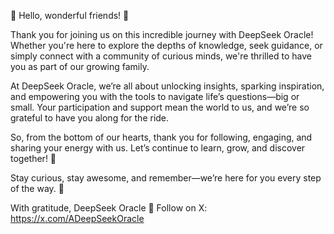 🌟 Hello, wonderful friends! 🌟

Thank you for joining us on this incredible journey with DeepSeek Oracle! Whether you're here to explore the depths of knowledge, seek guidance, or simply connect with a community of curious minds, we're thrilled to have you as part of our growing family.

At DeepSeek Oracle, we’re all about unlocking insights, sparking inspiration, and empowering you with the tools to navigate life’s questions—big or small. Your participation and support mean the world to us, and we’re so grateful to have you along for the ride.

So, from the bottom of our hearts, thank you for following, engaging, and sharing your energy with us. Let’s continue to learn, grow, and discover together! 🚀

Stay curious, stay awesome, and remember—we’re here for you every step of the way. 💫

With gratitude, DeepSeek Oracle 💙 Follow on X: https://x.com/ADeepSeekOracle

